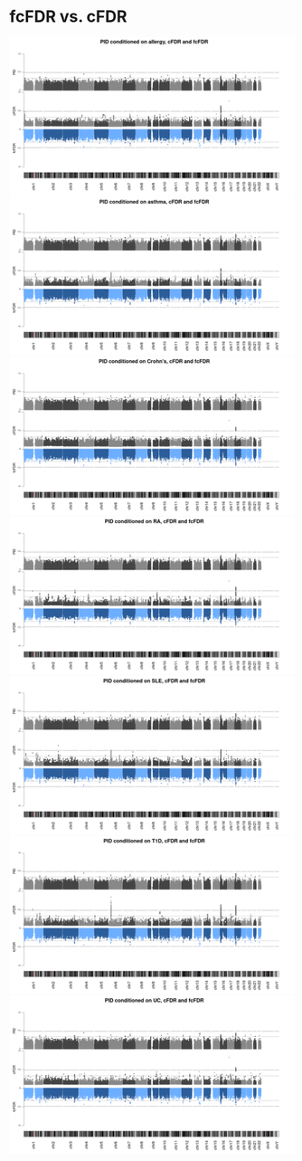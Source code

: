 # fcFDR vs. cFDR

![](/images/310321/fcfdr_vs_cfdr/aster_backToBack.png)
![](/images/310321/fcfdr_vs_cfdr/asthma_backToBack.png)
![](/images/310321/fcfdr_vs_cfdr/cd_backToBack.png)
![](/images/310321/fcfdr_vs_cfdr/ra_backToBack.png)
![](/images/310321/fcfdr_vs_cfdr/sle_backToBack.png)
![](/images/310321/fcfdr_vs_cfdr/t1d_backToBack.png)
![](/images/310321/fcfdr_vs_cfdr/uc_backToBack.png)
